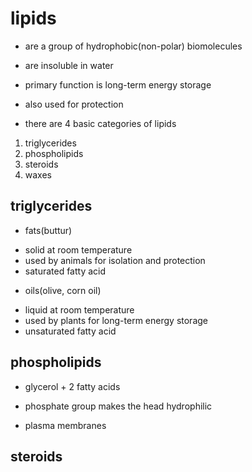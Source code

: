 # lipids

- are a group of hydrophobic(non-polar) biomolecules
- are insoluble in water

- primary function is long-term energy storage

- also used for protection

* there are 4 basic categories of lipids

1. triglycerides
2. phospholipids
3. steroids
4. waxes

## triglycerides

* fats(buttur)
- solid at room temperature
- used by animals for isolation and protection
- saturated fatty acid

* oils(olive, corn oil)
- liquid at room temperature
- used by plants for long-term energy storage
- unsaturated fatty acid

## phospholipids

- glycerol + 2 fatty acids
- phosphate group makes the head hydrophilic

- plasma membranes

## steroids

